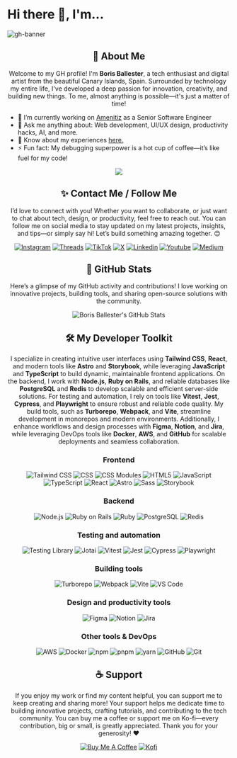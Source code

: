 <h1>Hi there 👋, I'm...</h1>

![gh-banner](https://github.com/user-attachments/assets/5847a866-b362-4778-824e-e0be9f5abe86)

<div align="center">
  <h2>🚀 About Me</h2>
  <p>Welcome to my GH profile! I'm <b>Boris Ballester</b>, a tech enthusiast and digital artist from the beautiful Canary Islands, Spain. Surrounded by technology my entire life, I've developed a deep passion for innovation, creativity, and building new things. To me, almost anything is possible—it's just a matter of time!</p>
</div>   

<ul>
  <li>
    🔭 I’m currently working on 
    <a href="https://amenitiz.com/" target="_blank">Amenitiz</a> as a Senior Software Engineer
  </li>
  <li>
    💬 Ask me anything about: Web development, UI/UX design, productivity hacks, AI, and more.
  </li>
  <li>
    📄 Know about my experiences <a href="https://www.borisballester.com" target="_blank">here.</a>
  </li>
  <li>
    ⚡ Fun fact: My debugging superpower is a hot cup of coffee—it’s like fuel for my code!
  </li>
</ul>

<div align="center">
  <img src="https://github.com/user-attachments/assets/adb2b25c-d402-4b00-a77e-135c4699eecd" />
</div>

<div align="center">
  <h2>✨ Contact Me / Follow Me</h2>
  <p>I’d love to connect with you! Whether you want to collaborate, or just want to chat about tech, design, or productivity, feel free to reach out. You can follow me on social media to stay updated on my latest projects, insights, and tips—or simply say hi! Let’s build something amazing together. 😊</p>
</div>

<div align="center">
  <a target="_blank" href="https://www.instagram.com/withbowis/"><img src="https://img.shields.io/badge/-Instagram-FF0069?style=for-the-badge&logo=instagram&logoColor=white" alt="Instagram"/></a>
  <a target="_blank" href="https://www.threads.net/@withbowis"><img src="https://img.shields.io/badge/-Threads-000000?style=for-the-badge&logo=threads&logoColor=white" alt="Threads"/></a>
  <a target="_blank" href="https://www.tiktok.com/@withbowis"><img src="https://img.shields.io/badge/-TikTok-000000?style=for-the-badge&logo=tiktok&logoColor=white" alt="TikTok" /></a>
  <a target="_blank" href="https://x.com/withbowis"><img src="https://img.shields.io/badge/-X-000000?style=for-the-badge&logo=x&logoColor=white" alt="X" /></a>
  <a target="_blank" href="https://www.linkedin.com/in/withbowis/"><img src="https://img.shields.io/badge/-Linkedin-0077B5?style=for-the-badge" alt="Linkedin"/></a>
  <a target="_blank" href="https://www.youtube.com/@withbowis"><img src="https://img.shields.io/badge/-Youtube-FF0000?style=for-the-badge" alt="Youtube"/></a>
  <a target="_blank" href="https://medium.com/@withbowis"><img src="https://img.shields.io/badge/-Medium-000000?style=for-the-badge&logo=medium&logoColor=white" alt="Medium"/></a>
</div>

<div align="center">
<h2>🚀 GitHub Stats</h2>
<p>Here’s a glimpse of my GitHub activity and contributions! I love working on innovative projects, building tools, and sharing open-source solutions with the community.</p>
    <img src="https://github-profile-summary-cards.vercel.app/api/cards/profile-details?username=bobobowis&theme=github_dark" alt="Boris Ballester's GitHub Stats"/>
</div>

<div align="center">
  <h2>🛠 My Developer Toolkit</h2>
  <p>I specialize in creating intuitive user interfaces using <b>Tailwind CSS</b>, <b>React</b>, and modern tools like <b>Astro</b> and <b>Storybook</b>, while leveraging <b>JavaScript</b> and <b>TypeScript</b> to build dynamic, maintainable frontend applications. On the backend, I work with <b>Node.js</b>, <b>Ruby on Rails</b>, and reliable databases like <b>PostgreSQL</b> and <b>Redis</b> to develop scalable and efficient server-side solutions. For testing and automation, I rely on tools like <b>Vitest</b>, <b>Jest</b>, <b>Cypress</b>, and <b>Playwright</b> to ensure robust and reliable code quality. My build tools, such as <b>Turborepo</b>, <b>Webpack</b>, and <b>Vite</b>, streamline development in monorepos and modern environments. Additionally, I enhance workflows and design processes with <b>Figma</b>, <b>Notion</b>, and <b>Jira</b>, while leveraging DevOps tools like <b>Docker</b>, <b>AWS</b>, and <b>GitHub</b> for scalable deployments and seamless collaboration.</p>
</div>

<div align="center">
  <h3>Frontend</h2>
  <img src="https://img.shields.io/badge/-Tailwind-06B6D4?logo=tailwind-css&logoColor=white&style=for-the-badge" alt="Tailwind CSS" />
  <img src="https://img.shields.io/badge/-CSS-663399?logo=css&logoColor=white&style=for-the-badge" alt="CSS" />
  <img src="https://img.shields.io/badge/-CSS_Modules-000000?logo=css-modules&logoColor=white&style=for-the-badge" alt="CSS Modules" />
  <img src="https://img.shields.io/badge/-HTML5-E34F26?logo=html5&logoColor=white&style=for-the-badge" alt="HTML5" />
  <img src="https://img.shields.io/badge/-Javascript-F7DF1E?logo=javascript&logoColor=white&style=for-the-badge" alt="JavaScript" />
  <img src="https://img.shields.io/badge/-Typescript-3178C6?logo=typescript&logoColor=white&style=for-the-badge" alt="TypeScript" />
  <img src="https://img.shields.io/badge/-React-61DAFB?logo=react&logoColor=white&style=for-the-badge" alt="React" />
  <img src="https://img.shields.io/badge/-Astro-BC52EE?logo=astro&logoColor=white&style=for-the-badge" alt="Astro" />
  <img src="https://img.shields.io/badge/-Sass-CC6699?logo=sass&logoColor=white&style=for-the-badge" alt="Sass" />
  <img src="https://img.shields.io/badge/-Storybook-FF4785?logo=storybook&logoColor=white&style=for-the-badge" alt="Storybook" />
</div>


<div align="center">
  <h3>Backend</h2>
  <img src="https://img.shields.io/badge/-Node.js-5FA04E?style=for-the-badge&logo=node-dot-js&logoColor=white" alt="Node.js" />
  <img src="https://img.shields.io/badge/-Rails-D30001?style=for-the-badge&logo=ruby-on-rails&logoColor=white" alt="Ruby on Rails" />
  <img src="https://img.shields.io/badge/-Ruby-CC342D?style=for-the-badge&logo=ruby&logoColor=white" alt="Ruby" />
  <img src="https://img.shields.io/badge/-PostgreSQL-4169E1?style=for-the-badge&logo=postgresql&logoColor=white" alt="PostgreSQL" />
  <img src="https://img.shields.io/badge/-Redis-FF4438?style=for-the-badge&logo=redis&logoColor=white" alt="Redis" />
</div>


<div align="center">
  <h3>Testing and automation</h2>
  <img src="https://img.shields.io/badge/-@testing--library-000000?style=for-the-badge&logo=testing-library&logoColor=white" alt="Testing Library" />
  <img src="https://img.shields.io/badge/-Jotai-000000?style=for-the-badge&logo=jotai&logoColor=white" alt="Jotai" />
  <img src="https://img.shields.io/badge/-Vitest-6E9F18?style=for-the-badge&logo=vitest&logoColor=white" alt="Vitest" />
  <img src="https://img.shields.io/badge/-Jest-C21325?style=for-the-badge&logo=jest&logoColor=white" alt="Jest" />
  <img src="https://img.shields.io/badge/-Cypress-69D3A7?style=for-the-badge&logo=cypress&logoColor=white" alt="Cypress" />
  <img src="https://img.shields.io/badge/-Playwright-6E9F18?style=for-the-badge&logo=playwright&logoColor=white" alt="Playwright" />
</div>

<div align="center">
  <h3>Building tools</h2>
  <img src="https://img.shields.io/badge/-Turborepo-EF4444?style=for-the-badge&logo=turborepo&logoColor=white" alt="Turborepo" />
  <img src="https://img.shields.io/badge/-Webpack-8DD6F9?style=for-the-badge&logo=webpack&logoColor=white" alt="Webpack" />
  <img src="https://img.shields.io/badge/-Vite-646CFF?style=for-the-badge&logo=vite&logoColor=white" alt="Vite" />
  <img src="https://img.shields.io/badge/-Vscode-3178C6?style=for-the-badge" alt="VS Code" />        
</div>

<div align="center">
  <h3>Design and productivity tools</h2>
  <img src="https://img.shields.io/badge/-Figma-F24E1E?style=for-the-badge&logo=figma&logoColor=white" alt="Figma" />
  <img src="https://img.shields.io/badge/-Notion-000000?style=for-the-badge&logo=notion&logoColor=white" alt="Notion" />
  <img src="https://img.shields.io/badge/-Jira-0052CC?style=for-the-badge&logo=jira&logoColor=white" alt="Jira" />        
</div>


<div align="center">
  <h3>Other tools & DevOps</h2>
  <img src="https://img.shields.io/badge/-AWS-232F3E?style=for-the-badge&logo=amazon-web-services&logoColor=white" alt="AWS" />
  <img src="https://img.shields.io/badge/-Docker-2496ED?style=for-the-badge&logo=docker&logoColor=white" alt="Docker" />
  <img src="https://img.shields.io/badge/-npm-CB3837?style=for-the-badge&logo=npm&logoColor=white" alt="npm" />
  <img src="https://img.shields.io/badge/-pnpm-F69220?style=for-the-badge&logo=pnpm&logoColor=white" alt="pnpm" />
  <img src="https://img.shields.io/badge/-yarn-2C8EBB?style=for-the-badge&logo=yarn&logoColor=white" alt="yarn" />
  <img src="https://img.shields.io/badge/-Github-181717?style=for-the-badge&logo=github&logoColor=white" alt="GitHub" />
  <img src="https://img.shields.io/badge/-Git-F05032?style=for-the-badge&logo=git&logoColor=white" alt="Git" />      
</div>

<div align="center">
  <h2>☕ Support</h2>
  <p>If you enjoy my work or find my content helpful, you can support me to keep creating and sharing more! Your support helps me dedicate time to building innovative projects, crafting tutorials, and contributing to the tech community. You can buy me a coffee or support me on Ko-fi—every contribution, big or small, is greatly appreciated. Thank you for your generosity! ❤️</p>
  <a target="_blank" href="https://buymeacoffee.com/withbowis"><img src="https://img.shields.io/badge/-Buy_Me_A_Coffee-FFDD00?style=for-the-badge&logo=buy-me-a-coffee&logoColor=white" alt="Buy Me A Coffee"/></a>
  <a target="_blank" href="https://ko-fi.com/withbowis"><img src="https://img.shields.io/badge/-Kofi-FF6433?style=for-the-badge&logo=kofi&logoColor=white" alt="Kofi"/></a>  
</div>
